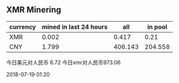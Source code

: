 ## XMR Minering

|currency|mined in last 24 hours|all|in pool|
|---|---|---|---|
|XMR|0.002|0.417|0.21|
|CNY|1.799|406.143|204.558|

今日美元对人民币 6.72	今日xmr对人民币973.06


2018-07-19 01:20